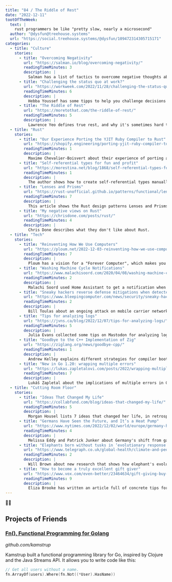 ```yaml
---
title: "84 / The Riddle of Rest"
date: "2022-12-11"
tootOfTheWeek:
  text: |
    rust programmers be like "pretty slow, nearly a microsecond"
  author: "@dysfun@treehouse.systems"
  url: "https://social.treehouse.systems/@dysfun/109472314305715171"
categories:
  - title: "Culture"
    stories:
      - title: "Overcoming Negativity"
        url: "https://salman.io/blog/overcoming-negativity/"
        readingTimeMinutes: 3
        description: |
          Salman has a list of tactics to overcome negative thoughts about yourself or your work.
      - title: "Challenging the status quo at work?"
        url: "https://workweek.com/2022/11/28/challenging-the-status-quo-at-work/"
        readingTimeMinutes: 6
        description: |
          Hebba Youssef has some tipps to help you challenge decisions or the status quo
      - title: "The Riddle of Rest"
        url: "https://moretothat.com/the-riddle-of-rest/"
        readingTimeMinutes: 5
        description: |
          Lawrence Yeo defines true rest, and why it's sometimes hard to achieve it even if you, for example, gaze at a still lake.
  - title: "Rust"
    stories:
      - title: "Our Experience Porting the YJIT Ruby Compiler to Rust"
        url: "https://shopify.engineering/porting-yjit-ruby-compiler-to-rust"
        readingTimeMinutes: 1
        description: |
          Maxime Chevalier-Boisvert about their experience of porting a C99 project to Rust.
      - title: "Self-referential types for fun and profit"
        url: "https://morestina.net/blog/1868/self-referential-types-for-fun-and-profit"
        readingTimeMinutes: 1
        description: |
          The author shows how to create self-referential types manually in Rust and why
      - title: "Lenses and Prisms"
        url: "https://rust-unofficial.github.io/patterns/functional/lenses.html"
        readingTimeMinutes: 7
        description: |
          This article shows the Rust design patterns Lenses and Prisms and how they work.
      - title: "My negative views on Rust"
        url: "https://chrisdone.com/posts/rust/"
        readingTimeMinutes: 4
        description: |
          Chris Done describes what they don't like about Rust.
  - title: "Tech"
    stories:
      - title: "Reinventing How We Use Computers"
        url: "https://ploum.net/2022-12-03-reinventing-how-we-use-computers.html"
        readingTimeMinutes: 7
        description: |
          Ploum has a vision for a "Forever Computer", which makes you rethink your digital life.
      - title: "Washing Machine Cycle Notifications"
        url: "https://www.malachisoord.com/2020/04/08/washing-machine-cycle-notifications/"
        readingTimeMinutes: 2
        description: |
          Malachi Soord used Home Assistant to get a notification when the washing machine
      - title: "Sneaky hackers reverse defense mitigations when detected"
        url: "https://www.bleepingcomputer.com/news/security/sneaky-hackers-reverse-defense-mitigations-when-detected/"
        readingTimeMinutes: 2
        description: |
          Bill Toulas about an ongoing attack on mobile carrier networks where the hackers even revert mitigation measures if not implemented fast enough.
      - title: "Tips for analyzing logs"
        url: "https://jvns.ca/blog/2022/12/07/tips-for-analyzing-logs/"
        readingTimeMinutes: 5
        description: |
          Julia Evans collected some tips on Mastodon for analyzing logs.
      - title: "Goodbye to the C++ Implementation of Zig"
        url: "https://ziglang.org/news/goodbye-cpp/"
        readingTimeMinutes: 1
        description: |
          Andrew Kelley explains different strategies for compiler bootstrapping and how Zig uses WebAssembly.
      - title: "New in Go 1.20: wrapping multiple errors"
        url: "https://lukas.zapletalovi.com/posts/2022/wrapping-multiple-errors/"
        readingTimeMinutes: 7
        description: |
          Lukáš Zapletal about the implications of multiple errors in Go 1.20.
  - title: "Cutting Room Floor"
    stories:
      - title: "Ideas That Changed My Life"
        url: "https://collabfund.com/blog/ideas-that-changed-my-life/"
        readingTimeMinutes: 5
        description: |
          Morgan Housel lists 7 ideas that changed her life, in retrospect.
      - title: "Germans Have Seen the Future, and It’s a Heat Pump"
        url: "https://www.nytimes.com/2022/12/02/world/europe/germany-heat-pumps.html"
        readingTimeMinutes: 4
        description: |
          Melissa Eddy and Patrick Junker about Germany's shift from gas to heat pumps.
      - title: "Elephants born without tusks in ‘evolutionary response’ to violent poachers"
        url: "https://www.telegraph.co.uk/global-health/climate-and-people/mozambique-elephants-born-without-tusks-evolutionary-response/"
        readingTimeMinutes: 2
        description: |
          Will Brown about new research that shows how elephant's evolutionary response
      - title: "How to become a truly excellent gift giver"
        url: "https://www.vox.com/even-better/23464634/gift-giving-buy-perfect-presents-christmas-holiday"
        readingTimeMinutes: 9
        description: |
          Eliza Brooke has written an article full of concrete tips for great gifts.
---
```


✌🏻

## Projects of Friends

### [Fn(), Functional Programming for Golang](https://click.arne.me?issue=84&url=https://github.com/kamstrup/fn)

_github.com/kamstrup_

Kamstrup built a functional programming library for Go, inspired by Clojure and
the Java Streams API. It allows you to write code like this:

```go
// Get all users without a name.
fn.ArrayOf(users).Where(fn.Not((*User).HasName))
```
